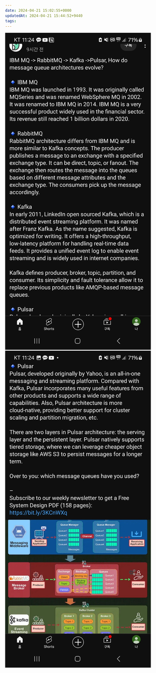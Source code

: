 ```yaml
---
date: 2024-04-21 15:02:55+0000
updatedAt: 2024-04-21 15:44:52+9440
tags: 
---
```

![Pasted image 20231226224115](real-resource-image/Pasted%20image%2020231226224115.png)
![Pasted image 20231226224123](real-resource-image/Pasted%20image%2020231226224123.png)
